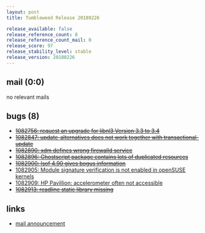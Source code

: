```yaml
---
layout: post
title: Tumbleweed Release 20180226

release_available: false
release_reference_count: 8
release_reference_count_mail: 0
release_score: 97
release_stability_level: stable
release_version: 20180226
---
```


## mail (0:0)

no relevant mails

## bugs (8)

<!--more-->

- ~~[1082756: request an upgrade for libnl3 Version 3.3 to 3.4](https://bugzilla.opensuse.org/show_bug.cgi?id=1082756)~~
- ~~[1082847: update-alternatives does not work together with transactional-update](https://bugzilla.opensuse.org/show_bug.cgi?id=1082847)~~
- ~~[1082890: xdm defines wrong firewalld service](https://bugzilla.opensuse.org/show_bug.cgi?id=1082890)~~
- ~~[1082896: Ghostscript package contains lots of duplicated resources](https://bugzilla.opensuse.org/show_bug.cgi?id=1082896)~~
- ~~[1082900: lsof 4.90 gives bogus information](https://bugzilla.opensuse.org/show_bug.cgi?id=1082900)~~
- [1082905: Module signature verification is not enabled in openSUSE kernels](https://bugzilla.opensuse.org/show_bug.cgi?id=1082905)
- [1082909: HP Pavillion: accelerometer often not accessible](https://bugzilla.opensuse.org/show_bug.cgi?id=1082909)
- ~~[1082913: readline static library missing](https://bugzilla.opensuse.org/show_bug.cgi?id=1082913)~~



## links

- [mail announcement](https://lists.opensuse.org/opensuse-factory/2018-02/msg01172.html)
